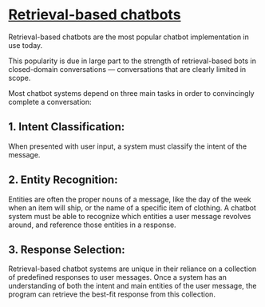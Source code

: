 # [Retrieval-based chatbots](https://www.codecademy.com/paths/build-chatbots-with-python/tracks/retrieval-based-chatbots/modules/retrieval-based-chatbots/lessons/retrieval-based-chatbots/exercises/chatbots-intro-to-retrieval-based)
Retrieval-based chatbots are the most popular chatbot implementation in use today.

This popularity is due in large part to the strength of retrieval-based bots in closed-domain conversations — conversations that are clearly limited in scope.

Most chatbot systems depend on three main tasks in order to convincingly complete a conversation:
## 1. Intent Classification:
When presented with user input, a system must classify the intent of the message. 
## 2. Entity Recognition:
 Entities are often the proper nouns of a message, like the day of the week when an item will ship, or the name of a specific item of clothing. A chatbot system must be able to recognize which entities a user message revolves around, and reference those entities in a response.
## 3. Response Selection:
Retrieval-based chatbot systems are unique in their reliance on a collection of predefined responses to user messages. Once a system has an understanding of both the intent and main entities of the user message, the program can retrieve the best-fit response from this collection.
